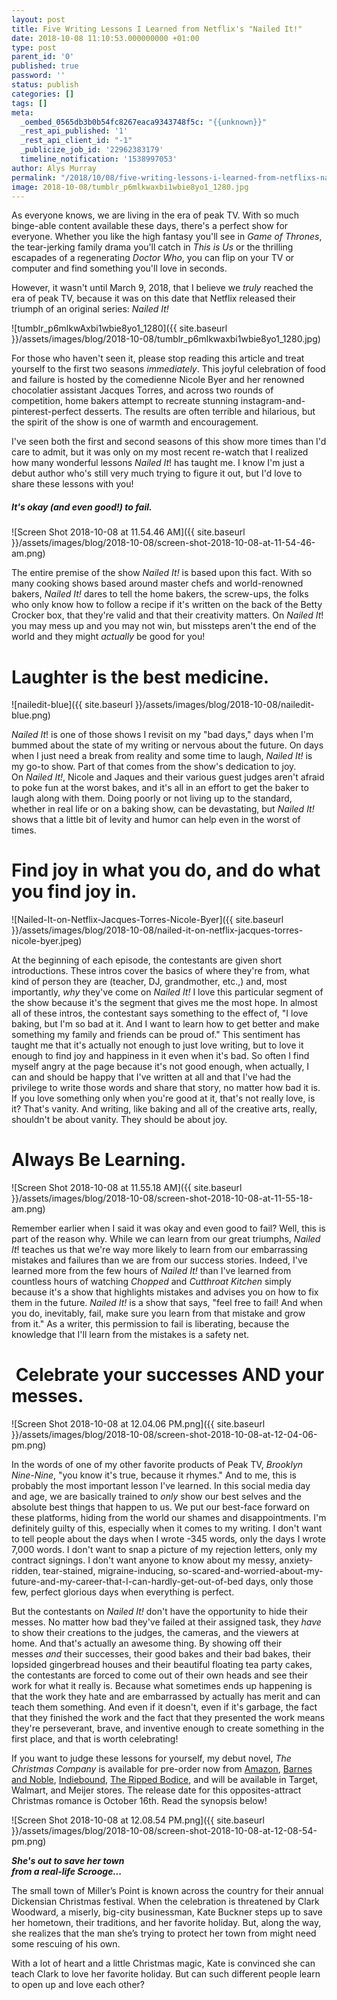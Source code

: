 ```yaml
---
layout: post
title: Five Writing Lessons I Learned from Netflix's "Nailed It!"
date: 2018-10-08 11:10:53.000000000 +01:00
type: post
parent_id: '0'
published: true
password: ''
status: publish
categories: []
tags: []
meta:
  _oembed_0565db3b0b54fc8267eaca9343748f5c: "{{unknown}}"
  _rest_api_published: '1'
  _rest_api_client_id: "-1"
  _publicize_job_id: '22962383179'
  timeline_notification: '1538997053'
author: Alys Murray
permalink: "/2018/10/08/five-writing-lessons-i-learned-from-netflixs-nailed-it-markdown/"
image: 2018-10-08/tumblr_p6mlkwaxbi1wbie8yo1_1280.jpg
---
```

As everyone knows, we are living in the era of peak TV. With so much binge-able content available these days, there's a perfect show for everyone. Whether you like the high fantasy you'll see in _Game of Thrones_, the tear-jerking family drama you'll catch in _This is Us_ or the thrilling escapades of a regenerating _Doctor Who_, you can flip on your TV or computer and find something you'll love in seconds.

However, it wasn't until March 9, 2018, that I believe we _truly_ reached the era of peak TV, because it was on this date that Netflix released their triumph of an original series: _Nailed It!_

![tumblr_p6mlkwAxbi1wbie8yo1_1280]({{ site.baseurl }}/assets/images/blog/2018-10-08/tumblr_p6mlkwaxbi1wbie8yo1_1280.jpg)

For those who haven't seen it, please stop reading this article and treat yourself to the first two seasons _immediately_. This joyful celebration of food and failure is hosted by the comedienne Nicole Byer and her renowned chocolatier assistant Jacques Torres, and across two rounds of competition, home bakers attempt to recreate stunning instagram-and-pinterest-perfect desserts. The results are often terrible and hilarious, but the spirit of the show is one of warmth and encouragement.

I've seen both the first and second seasons of this show more times than I'd care to admit, but it was only on my most recent re-watch that I realized how many wonderful lessons _Nailed It_! has taught me. I know I'm just a debut author who's still very much trying to figure it out, but I'd love to share these lessons with you!

##### **It's okay (and even good!) to fail.** 


![Screen Shot 2018-10-08 at 11.54.46 AM]({{ site.baseurl }}/assets/images/blog/2018-10-08/screen-shot-2018-10-08-at-11-54-46-am.png)

The entire premise of the show _Nailed It!_ is based upon this fact. With so many cooking shows based around master chefs and world-renowned bakers, _Nailed It!_ dares to tell the home bakers, the screw-ups, the folks who only know how to follow a recipe if it's written on the back of the Betty Crocker box, that they're valid and that their creativity matters. On _Nailed It_! you may mess up and you may not win, but missteps aren't the end of the world and they might _actually_ be good for you!

**Laughter is the best medicine.**
==================================

![nailedit-blue]({{ site.baseurl }}/assets/images/blog/2018-10-08/nailedit-blue.png)

_Nailed It_! is one of those shows I revisit on my "bad days," days when I'm bummed about the state of my writing or nervous about the future. On days when I just need a break from reality and some time to laugh, _Nailed It!_ is my go-to show. Part of that comes from the show's dedication to joy. On _Nailed It!_, Nicole and Jaques and their various guest judges aren't afraid to poke fun at the worst bakes, and it's all in an effort to get the baker to laugh along with them. Doing poorly or not living up to the standard, whether in real life or on a baking show, can be devastating, but _Nailed It!_ shows that a little bit of levity and humor can help even in the worst of times.

Find joy in what you do, and do what you find joy in.
=====================================================

![Nailed-It-on-Netflix-Jacques-Torres-Nicole-Byer]({{ site.baseurl }}/assets/images/blog/2018-10-08/nailed-it-on-netflix-jacques-torres-nicole-byer.jpeg)

At the beginning of each episode, the contestants are given short introductions. These intros cover the basics of where they're from, what kind of person they are (teacher, DJ, grandmother, etc.,) and, most importantly, _why_ they've come on _Nailed It!_ I love this particular segment of the show because it's the segment that gives me the most hope. In almost all of these intros, the contestant says something to the effect of, "I love baking, but I'm so bad at it. And I want to learn how to get better and make something my family and friends can be proud of." This sentiment has taught me that it's actually not enough to just love writing, but to love it enough to find joy and happiness in it even when it's bad. So often I find myself angry at the page because it's not good enough, when actually, I can and should be happy that I've written at all and that I've had the privilege to write those words and share that story, no matter how bad it is.  If you love something only when you're good at it, that's not really love, is it? That's vanity. And writing, like baking and all of the creative arts, really, shouldn't be about vanity. They should be about joy.

Always Be Learning.
===================

![Screen Shot 2018-10-08 at 11.55.18 AM]({{ site.baseurl }}/assets/images/blog/2018-10-08/screen-shot-2018-10-08-at-11-55-18-am.png)

Remember earlier when I said it was okay and even good to fail? Well, this is part of the reason why. While we can learn from our great triumphs, _Nailed It_! teaches us that we're way more likely to learn from our embarrassing mistakes and failures than we are from our success stories. Indeed, I've learned more from the few hours of _Nailed It!_ than I've learned from countless hours of watching _Chopped_ and _Cutthroat Kitchen_ simply because it's a show that highlights mistakes and advises you on how to fix them in the future. _Nailed It!_ is a show that says, "feel free to fail! And when you do, inevitably, fail, make sure you learn from that mistake and grow from it." As a writer, this permission to fail is liberating, because the knowledge that I'll learn from the mistakes is a safety net.

 Celebrate your successes AND your messes.
==========================================

![Screen Shot 2018-10-08 at 12.04.06 PM.png]({{ site.baseurl }}/assets/images/blog/2018-10-08/screen-shot-2018-10-08-at-12-04-06-pm.png)

In the words of one of my other favorite products of Peak TV, _Brooklyn Nine-Nine_, "you know it's true, because it rhymes." And to me, this is probably the most important lesson I've learned. In this social media day and age, we are basically trained to _only_ show our best selves and the absolute best things that happen to us. We put our best-face forward on these platforms, hiding from the world our shames and disappointments. I'm definitely guilty of this, especially when it comes to my writing. I don't want to tell people about the days when I wrote -345 words, only the days I wrote 7,000 words. I don't want to snap a picture of my rejection letters, only my contract signings. I don't want anyone to know about my messy, anxiety-ridden, tear-stained, migraine-inducing, so-scared-and-worried-about-my-future-and-my-career-that-I-can-hardly-get-out-of-bed days, only those few, perfect glorious days when everything is perfect.

But the contestants on _Nailed It!_ don't have the opportunity to hide their messes. No matter how bad they've failed at their assigned task, they _have_ to show their creations to the judges, the cameras, and the viewers at home. And that's actually an awesome thing. By showing off their messes _and_ their successes, their good bakes and their bad bakes, their lopsided gingerbread houses and their beautiful floating tea party cakes, the contestants are forced to come out of their own heads and see their work for what it really is. Because what sometimes ends up happening is that the work they hate and are embarrassed by actually has merit and can teach them something. And even if it doesn't, even if it's garbage, the fact that they finished the work and the fact that they presented the work means they're perseverant, brave, and inventive enough to create something in the first place, and that is worth celebrating!

If you want to judge these lessons for yourself, my debut novel, _The Christmas Company_ is available for pre-order now from [Amazon](https://www.amazon.com/exec/obidos/ASIN/1947892312/fresfict05-20), [Barnes and Noble](https://www.barnesandnoble.com/w/the-christmas-company-alys-murray/1129448248;jsessionid=CBEA15A46CA90392D90DFFDC4DEBEAFE.prodny_store01-atgap05?ean=9781947892316), [Indiebound](https://www.indiebound.org/book/9781947892316?aff=freshfiction08), [The Ripped Bodice](https://www.therippedbodicela.com/book/9781947892316), and will be available in Target, Walmart, and Meijer stores. The release date for this opposites-attract Christmas romance is October 16th. Read the synopsis below!

![Screen Shot 2018-10-08 at 12.08.54 PM.png]({{ site.baseurl }}/assets/images/blog/2018-10-08/screen-shot-2018-10-08-at-12-08-54-pm.png)

_**_She's out to save her town_**  
**_from a real-life Scrooge..._**_

The small town of Miller’s Point is known across the country for their annual Dickensian Christmas festival. When the celebration is threatened by Clark Woodward, a miserly, big-city businessman, Kate Buckner steps up to save her hometown, their traditions, and her favorite holiday. But, along the way, she realizes that the man she’s trying to protect her town from might need some rescuing of his own.

With a lot of heart and a little Christmas magic, Kate is convinced she can teach Clark to love her favorite holiday. But can such different people learn to open up and love each other?